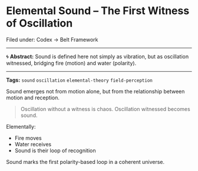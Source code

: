 # Elemental Sound – The First Witness of Oscillation

Filed under: Codex → Belt Framework

---

🌀 **Abstract:**
Sound is defined here not simply as vibration, but as oscillation witnessed, bridging fire (motion) and water (polarity).

---

**Tags:** `sound` `oscillation` `elemental-theory` `field-perception`

Sound emerges not from motion alone, but from the relationship between motion and reception.

> Oscillation without a witness is chaos. Oscillation witnessed becomes sound.

Elementally:

* Fire moves
* Water receives
* Sound is their loop of recognition

Sound marks the first polarity-based loop in a coherent universe.
